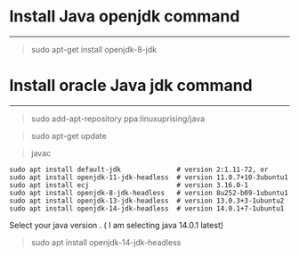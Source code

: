 # Install Java  openjdk command
--------------------------------------------------------------

> sudo apt-get install openjdk-8-jdk

# Install oracle Java jdk  command
--------------------------------------------------------------

> sudo add-apt-repository ppa:linuxuprising/java

> sudo apt-get update

> javac

```
sudo apt install default-jdk              # version 2:1.11-72, or
sudo apt install openjdk-11-jdk-headless  # version 11.0.7+10-3ubuntu1
sudo apt install ecj                      # version 3.16.0-1
sudo apt install openjdk-8-jdk-headless   # version 8u252-b09-1ubuntu1
sudo apt install openjdk-13-jdk-headless  # version 13.0.3+3-1ubuntu2
sudo apt install openjdk-14-jdk-headless  # version 14.0.1+7-1ubuntu1
```
Select your java version . ( I am selecting java 14.0.1 latest)

> sudo apt install openjdk-14-jdk-headless
